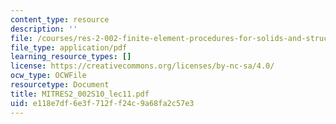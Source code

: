 ```yaml
---
content_type: resource
description: ''
file: /courses/res-2-002-finite-element-procedures-for-solids-and-structures-spring-2010/e118e7df6e3f712ff24c9a68fa2c57e3_MITRES2_002S10_lec11.pdf
file_type: application/pdf
learning_resource_types: []
license: https://creativecommons.org/licenses/by-nc-sa/4.0/
ocw_type: OCWFile
resourcetype: Document
title: MITRES2_002S10_lec11.pdf
uid: e118e7df-6e3f-712f-f24c-9a68fa2c57e3
---
```

